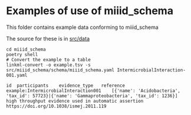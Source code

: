 # Examples of use of miiid_schema

This folder contains example data conforming to miiid_schema

The source for these is in [src/data](../src/data/examples)

```
cd miiid_schema
poetry shell
# Convert the example to a table
linkml-convert -o example.tsv -s src/miiid_schema/schema/miiid_schema.yaml IntermicrobialInteraction-001.yaml 
```

```
id	participants	evidence_type	reference
example:IntermicrobialInteraction001	[{'name': 'Acidobacteria', 'tax_id': 57723}|{'name': 'Gammaproteobacteria', 'tax_id': 1236}]	high throughput evidence used in automatic assertion	https://doi.org/10.1038/ismej.2011.119
```
